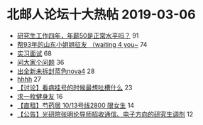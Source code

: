 # 北邮人论坛十大热帖 2019-03-06

- [研究生工作四年，年薪50是正常水平吗？](https://bbs.byr.cn/article/WorkLife/1118525) 91
- [帮93年的山东小姐姐征友 （waiting 4 you~](https://bbs.byr.cn/article/Friends/1914132) 74
- [实习面试](https://bbs.byr.cn/article/Job/2019016) 68
- [问大家个问题](https://bbs.byr.cn/article/Feeling/3102947) 36
- [出全新未拆封蓝色nova4](https://bbs.byr.cn/article/DIYLife/46958) 28
- [hhhh](https://bbs.byr.cn/article/Picture/3237966) 27
- [【讨论】看病挂号的时候最想吐槽什么](https://bbs.byr.cn/article/Talking/6101785) 23
- [求一枚健身友](https://bbs.byr.cn/article/Gymnasium/112644) 16
- [【直租】芍药居 10/13号线2800 限女生](https://bbs.byr.cn/article/Home/116580) 14
- [【公告】光研院张明伦导师招收通信、电子方向的研究生调剂](https://bbs.byr.cn/article/AimGraduate/1158172) 12


